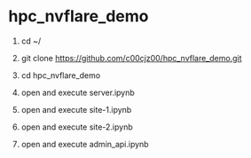 # hpc_nvflare_demo

1. cd ~/

2. git clone https://github.com/c00cjz00/hpc_nvflare_demo.git

3. cd hpc_nvflare_demo

4. open and execute server.ipynb 

5. open and execute site-1.ipynb

6. open and execute site-2.ipynb

7. open and execute admin_api.ipynb
